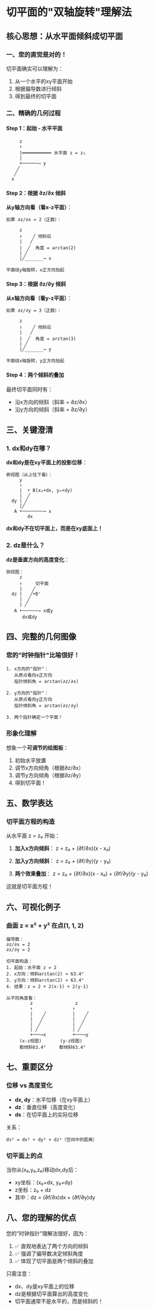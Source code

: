 # 切平面的"双轴旋转"理解法

## 核心思想：从水平面倾斜成切平面

### 一、您的直觉是对的！

切平面确实可以理解为：
1. 从一个水平的xy平面开始
2. 根据偏导数进行倾斜
3. 得到最终的切平面

### 二、精确的几何过程

#### Step 1：起始 - 水平平面
```
     z
     ↑
     |━━━━━━━━━━━ 水平面 z = z₀
     |
     +──────→ y
    ╱
   ╱
  x
```

#### Step 2：根据 ∂z/∂x 倾斜

**从y轴方向看（看x-z平面）**：
```
如果 ∂z/∂x = 2（正数）：

     z
     ↑    ╱ 倾斜后
     |   ╱ 
     |  ╱  角度 = arctan(2)
     | ╱
     |╱_______→ x
     
平面绕y轴旋转，x正方向抬起
```

#### Step 3：根据 ∂z/∂y 倾斜

**从x轴方向看（看y-z平面）**：
```
如果 ∂z/∂y = 3（正数）：

     z
     ↑    ╱ 倾斜后
     |   ╱
     |  ╱  角度 = arctan(3)
     | ╱
     |╱_______→ y
     
平面绕x轴旋转，y正方向抬起
```

#### Step 4：两个倾斜的叠加

最终切平面同时有：
- 沿x方向的倾斜（斜率 = ∂z/∂x）
- 沿y方向的倾斜（斜率 = ∂z/∂y）

## 三、关键澄清

### 1. dx和dy在哪？

**dx和dy是在xy平面上的投影位移**：
```
俯视图（从上往下看）：
     y
     ↑
     |  • B(x₀+dx, y₀+dy)
     |  ╱
  dy | ╱
     |╱
   A •────────→ x
        dx
```

**dx和dy不在切平面上，而是在xy底面上！**

### 2. dz是什么？

**dz是垂直方向的高度变化**：
```
侧视图：
     z
     ↑     切平面
     |    ╱
  dz |   ╱•B'
     |  ╱ 
     | ╱
   A •──────→ x或y
      dx或dy
```

## 四、完整的几何图像

### 您的"时钟指针"比喻很好！

```
1. x方向的"指针"：
   从原点看向x正方向
   指针倾斜角 = arctan(∂z/∂x)
   
2. y方向的"指针"：
   从原点看向y正方向
   指针倾斜角 = arctan(∂z/∂y)

3. 两个指针确定一个平面！
```

### 形象化理解

想象一个**可调节的绘图板**：
1. 初始水平放置
2. 调节x方向倾角（根据∂z/∂x）
3. 调节y方向倾角（根据∂z/∂y）
4. 得到切平面！

## 五、数学表达

### 切平面方程的构造

从水平面 z = z₀ 开始：

1. **加入x方向倾斜**：
   z = z₀ + (∂f/∂x)(x - x₀)

2. **加入y方向倾斜**：
   z = z₀ + (∂f/∂y)(y - y₀)

3. **两个效果叠加**：
   z = z₀ + (∂f/∂x)(x - x₀) + (∂f/∂y)(y - y₀)

这就是切平面方程！

## 六、可视化例子

### 曲面 z = x² + y² 在点(1, 1, 2)

```
偏导数：
∂z/∂x = 2
∂z/∂y = 2

切平面构造：
1. 起始：水平面 z = 2
2. x方向：倾斜arctan(2) ≈ 63.4°
3. y方向：倾斜arctan(2) ≈ 63.4°
4. 结果：z = 2 + 2(x-1) + 2(y-1)

从不同角度看：
         z                z
         ↑               ↑
         |    ╱          |    ╱
         |   ╱           |   ╱
         |  ╱            |  ╱
         | ╱             | ╱
         +───→x          +───→y
     (x-z视图)       (y-z视图)
     都倾斜63.4°     都倾斜63.4°
```

## 七、重要区分

### 位移 vs 高度变化

- **dx, dy**：水平位移（在xy平面上）
- **dz**：垂直位移（高度变化）
- **ds**：在切平面上的实际位移

关系：
```
ds² = dx² + dy² + dz²（空间中的距离）
```

### 切平面上的点

当你从(x₀,y₀,z₀)移动dx,dy后：
- xy坐标：(x₀+dx, y₀+dy)
- z坐标：z₀ + dz
- 其中：dz = (∂f/∂x)dx + (∂f/∂y)dy

## 八、您的理解的优点

您的"时钟指针"理解法很好，因为：
1. ✅ 直观地表达了两个方向的倾斜
2. ✅ 强调了偏导数决定倾斜角度
3. ✅ 体现了切平面是两个倾斜的叠加

只需注意：
- dx、dy是xy平面上的位移
- dz是根据切平面算出的高度变化
- 切平面通常不是水平的，而是倾斜的！